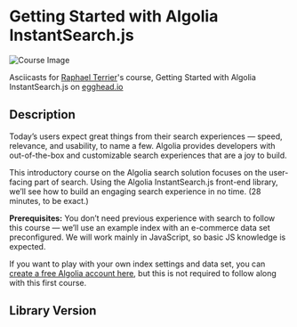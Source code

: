# Getting Started with Algolia InstantSearch.js

![Course Image](https://d2eip9sf3oo6c2.cloudfront.net/series/square_covers/000/000/238/thumb/EGH_Agolia-InstantSearch_Final.png)

Asciicasts for [Raphael Terrier](https://egghead.io/instructors/raphael-terrier)'s course, Getting Started with Algolia InstantSearch.js on [egghead.io](https://egghead.io//courses/getting-started-with-algolia-instantsearch-js)

## Description
Today’s users expect great things from their search experiences — speed, relevance, and usability, to name a few. Algolia provides developers with out-of-the-box and customizable search experiences that are a joy to build.

This introductory course on the Algolia search solution focuses on the user-facing part of search. Using the Algolia InstantSearch.js front-end library, we’ll see how to build an engaging search experience in no time. (28 minutes, to be exact.) 

**Prerequisites:** 
You don’t need previous experience with search to follow this course — we’ll use an example index with an e-commerce data set preconfigured. We will work mainly in JavaScript, so basic JS knowledge is expected.

If you want to play with your own index settings and data set, you can [create a free Algolia account here](https://www.algolia.com/users/sign_up/hacker/?utm_medium=link&utm_source=egghead&utm_campaign=education), but this is not required to follow along with this first course. 

## Library Version
